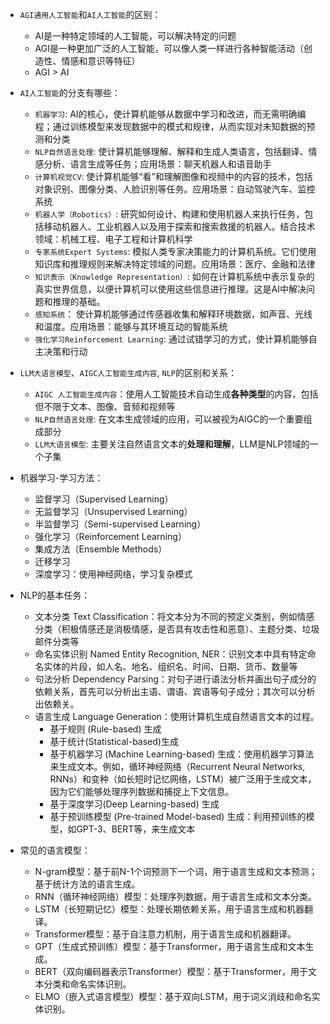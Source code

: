 - `AGI通用人工智能`和`AI人工智能`的区别：
	- AI是一种特定领域的人工智能，可以解决特定的问题
	- AGI是一种更加广泛的人工智能，可以像人类一样进行各种智能活动（创造性、情感和意识等特征）
	- AGI > AI

- `AI人工智能`的分支有哪些：
	- `机器学习`: AI的核心，使计算机能够从数据中学习和改进，而无需明确编程；通过训练模型来发现数据中的模式和规律，从而实现对未知数据的预测和分类
	- `NLP自然语言处理`: 使计算机能够理解、解释和生成人类语言，包括翻译、情感分析、语言生成等任务；应用场景：聊天机器人和语音助手
	- `计算机视觉CV`: 使计算机能够“看”和理解图像和视频中的内容的技术，包括对象识别、图像分类、人脸识别等任务。应用场景：自动驾驶汽车、监控系统
	- `机器人学（Robotics）`: 研究如何设计、构建和使用机器人来执行任务，包括移动机器人、工业机器人以及用于探索和搜索救援的机器人。结合技术领域：机械工程、电子工程和计算机科学
	- `专家系统Expert Systems`:  模拟人类专家决策能力的计算机系统。它们使用知识库和推理规则来解决特定领域的问题。应用场景：医疗、金融和法律
	- `知识表示（Knowledge Representation）`: 如何在计算机系统中表示复杂的真实世界信息，以便计算机可以使用这些信息进行推理。这是AI中解决问题和推理的基础。
	- `感知系统`： 使计算机能够通过传感器收集和解释环境数据，如声音、光线和温度。应用场景：能够与其环境互动的智能系统
	- `强化学习Reinforcement Learning`: 通过试错学习的方式，使计算机能够自主决策和行动


- `LLM大语言模型`、`AIGC人工智能生成内容`, `NLP`的区别和关系：
	-  `AIGC 人工智能生成内容`：使用人工智能技术自动生成**各种类型**的内容，包括但不限于文本、图像、音频和视频等
	- `NLP自然语言处理`: 在文本生成领域的应用，可以被视为AIGC的一个重要组成部分
	- `LLM大语言模型`: 主要关注自然语言文本的**处理和理解**，LLM是NLP领域的一个子集


- 机器学习-学习方法：
	- 监督学习（Supervised Learning）
	- 无监督学习（Unsupervised Learning）
	- 半监督学习（Semi-supervised Learning）
	- 强化学习（Reinforcement Learning）
	- 集成方法（Ensemble Methods）
	- 迁移学习
	- 深度学习：使用神经网络，学习复杂模式

- NLP的基本任务：
	- 文本分类 Text Classification：将文本分为不同的预定义类别，例如情感分类（积极情感还是消极情感，是否具有攻击性和恶意）、主题分类、垃圾邮件分类等
	- 命名实体识别 Named Entity Recognition, NER：识别文本中具有特定命名实体的片段，如人名、地名、组织名、时间、日期、货币、数量等
	- 句法分析 Dependency Parsing：对句子进行语法分析并画出句子成分的依赖关系，首先可以分析出主语、谓语、宾语等句子成分；其次可以分析出依赖关。
	- 语言生成 Language Generation：使用计算机生成自然语言文本的过程。
		- 基于规则 (Rule-based) 生成
		- 基于统计(Statistical-based)生成
		- 基于机器学习 (Machine Learning-based) 生成：使用机器学习算法来生成文本。例如，循环神经网络（Recurrent Neural Networks, RNNs）和变种（如长短时记忆网络，LSTM）被广泛用于生成文本，因为它们能够处理序列数据和捕捉上下文信息。
		- 基于深度学习(Deep Learning-based) 生成
		- 基于预训练模型 (Pre-trained Model-based) 生成：利用预训练的模型，如GPT-3、BERT等，来生成文本

- 常见的语言模型：
	- N-gram模型：基于前N-1个词预测下一个词，用于语言生成和文本预测；基于统计方法的语言生成。
	- RNN（循环神经网络）模型：处理序列数据，用于语言生成和文本分类。
	- LSTM（长短期记忆）模型：处理长期依赖关系，用于语言生成和机器翻译。
	- Transformer模型：基于自注意力机制，用于语言生成和机器翻译。
	- GPT（生成式预训练）模型：基于Transformer，用于语言生成和文本生成。
	- BERT（双向编码器表示Transformer）模型：基于Transformer，用于文本分类和命名实体识别。
	- ELMO（嵌入式语言模型）模型：基于双向LSTM，用于词义消歧和命名实体识别。
